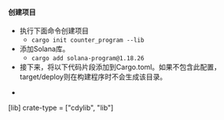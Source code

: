#### 创建项目

- 执行下面命令创建项目
    - ``` cargo init counter_program --lib ```
- 添加Solana库。
    - ``` cargo add solana-program@1.18.26 ```
- 接下来，将以下代码片段添加到Cargo.toml。如果不包含此配置，target/deploy则在构建程序时不会生成该目录。
- ```shell

[lib]
crate-type = ["cdylib", "lib"]

```

